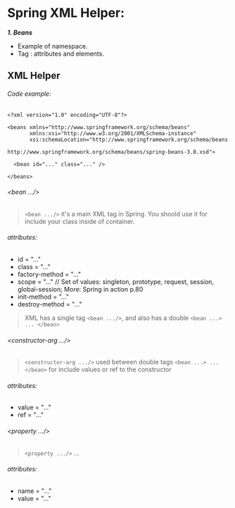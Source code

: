 # Spring XML Helper:
***1. Beans***
- Example of <beans> namespace.
- Tag <bean />: attributes and elements.
## XML Helper
###### Сode example:
```
<?xml version="1.0" encoding="UTF-8"?>

<beans xmlns="http://www.springframework.org/schema/beans"
       xmlns:xsi="http://www.w3.org/2001/XMLSchema-instance"
       xsi:schemaLocation="http://www.springframework.org/schema/beans
                           http://www.springframework.org/schema/beans/spring-beans-3.0.xsd">
 
  <bean id="..." class="..." />
 
</beans>
```
###### <bean .../> 
> `<bean .../>` it's a main XML tag in Spring. You shoold use it for include your class inside of container.
###### attributes:
- id = "..."
- class = "..."
- factory-method = "..."
- scope = "..." // Set of values: singleton, prototype, request, session, global-session; More: Spring in action p.80
- init-method = "..."
- destroy-method = "..."
> XML has a single tag `<bean .../>`, and also has a double `<bean ...> ... </bean>` 
###### <constructor-arg .../>
> `<constructor-arg .../>` used between double tags `<bean ...> ... </bean>` for include values or ref to the constructor
###### attributes:
- value = "..."
- ref = "..."
###### <property .../>
> `<property .../>` ...
###### attributes:
- name = "..."
- value = "..."
